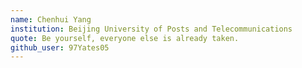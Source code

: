 ```yaml
---
name: Chenhui Yang 
institution: Beijing University of Posts and Telecommunications 
quote: Be yourself, everyone else is already taken. 
github_user: 97Yates05
---
```

